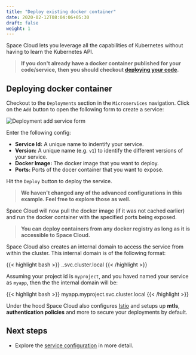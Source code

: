 ```yaml
---
title: "Deploy existing docker container"
date: 2020-02-12T08:04:06+05:30
draft: false
weight: 1
---
```


Space Cloud lets you leverage all the capabilities of Kubernetes without having to learn the Kubernetes API. 

> **If you don't already have a docker container published for your code/service, then you should checkout [deploying your code](/microservices/deployments/deploy-your-code).**

## Deploying docker container

Checkout to the `Deployments` section in the `Microservices` navigation. Click on the `Add` button to open the following form to create a service:

![Deployment add service form](/images/screenshots/deploy-basic-service.png)

Enter the following config:

- **Service Id:** A unique name to indentify your service.
- **Version:** A unique name (e.g. `v1`) to identify the different versions of your service. 
- **Docker Image:** The docker image that you want to deploy.
- **Ports:** Ports of the docer container that you want to expose.

Hit the `Deploy` button to deploy the service. 

> **We haven't changed any of the advanced configurations in this example. Feel free to explore those as well.**

Space Cloud will now pull the docker image (if it was not cached earlier) and run the docker container with the specified ports being exposed.

> **You can deploy containers from any docker registry as long as it is accessible to Space Cloud.**

Space Cloud also creates an internal domain to access the service from within the cluster. This internal domain is of the following format:

{{< highlight bash >}}
<service-id>.<project-id>.svc.cluster.local
{{< /highlight >}}

Assuming your project id is `myproject`, and you haved named your service as `myapp`, then the the internal domain will be:

{{< highlight bash >}}
myapp.myproject.svc.cluster.local
{{< /highlight >}}

Under the hood Space Cloud also configures [Istio](https://istio.io) and setups up **mtls**, **authentication policies** and more to secure your deployments by default.

## Next steps

- Explore the [service configuration](/microservices/deployments/services-in-depth) in more detail.